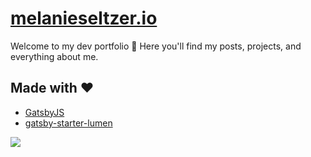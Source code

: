 # [melanieseltzer.io](https://www.melanieseltzer.io)

Welcome to my dev portfolio 👋 Here you'll find my posts, projects, and everything about me.

## Made with ❤️

- [GatsbyJS](https://www.gatsbyjs.org/)
- [gatsby-starter-lumen](https://github.com/alxshelepenok/gatsby-starter-lumen)

<a href="https://www.netlify.com">
  <img src="https://www.netlify.com/img/global/badges/netlify-color-bg.svg"/>
</a>